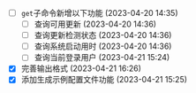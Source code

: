   - [ ] `get`子命令新增以下功能 (2023-04-20 14:35)
    - [ ] 查询可用更新 (2023-04-20 14:36)
    - [ ] 查询更新检测状态 (2023-04-20 14:36)
    - [ ] 查询系统启动用时 (2023-04-20 14:36)
    - [ ] 查询当前登录用户 (2023-04-21 15:24)
  - [X] 完善输出格式 (2023-04-21 16:26)
  - [X] 添加生成示例配置文件功能 (2023-04-21 15:25)

